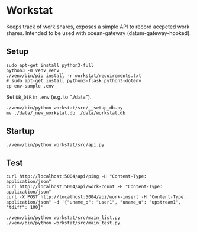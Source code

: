 # Workstat

Keeps track of work shares, exposes a simple API to record accpeted work shares.
Intended to be used with ocean-gateway (datum-gateway-hooked).


## Setup

```
sudo apt-get install python3-full
python3 -m venv venv
./venv/bin/pip install -r workstat/requirements.txt
# sudo apt-get install python3-flask python3-dotenv
cp env-sample .env
```

Set `DB_DIR` in `.env` (e.g. to "./data").

```
./venv/bin/python workstat/src/__setup_db.py
mv ./data/_new_workstat.db ./data/workstat.db
```

## Startup

```
./venv/bin/python workstat/src/api.py
```

## Test

```
curl http://localhost:5004/api/ping -H "Content-Type: application/json"
curl http://localhost:5004/api/work-count -H "Content-Type: application/json"
curl -X POST http://localhost:5004/api/work-insert -H "Content-Type: application/json" -d '{"uname_o": "user1", "uname_u": "upstream1", "tdiff": 100}'

./venv/bin/python workstat/src/main_list.py
./venv/bin/python workstat/src/main_test.py
```

